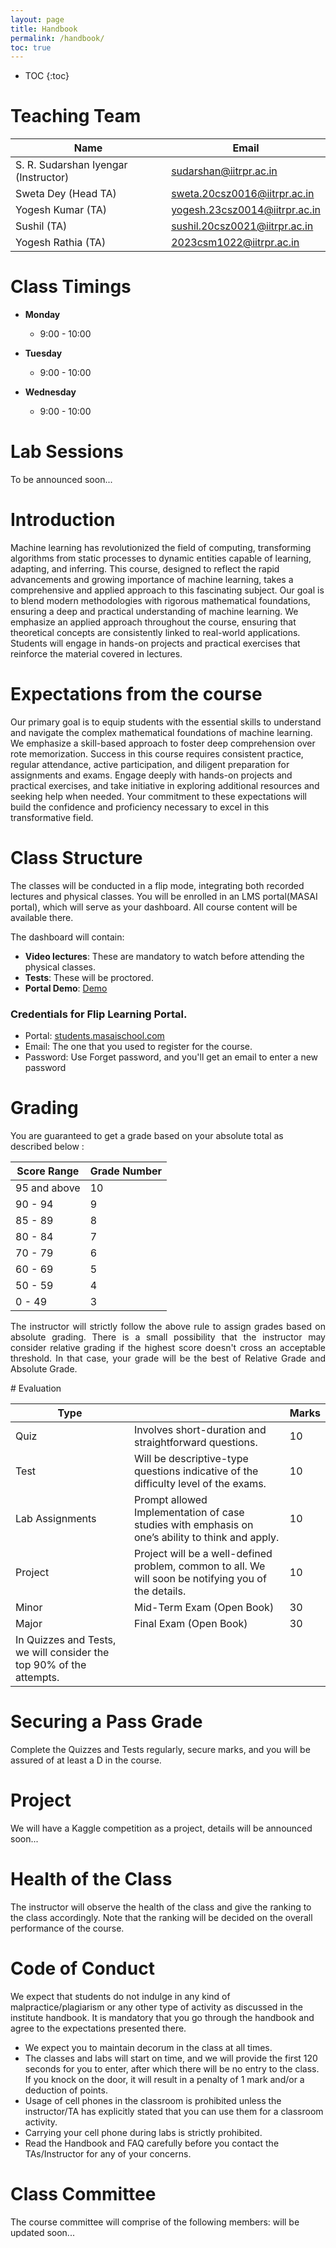 ```yaml
---
layout: page
title: Handbook 
permalink: /handbook/
toc: true
---
```


* TOC
{:toc}


# Teaching Team

| Name                      | Email                     |
| -------------------------| -------------------------|
| S. R. Sudarshan Iyengar (Instructor)  | sudarshan@iitrpr.ac.in    |
| Sweta Dey (Head TA)  | sweta.20csz0016@iitrpr.ac.in    |
| Yogesh Kumar (TA)  | yogesh.23csz0014@iitrpr.ac.in    |
| Sushil (TA)  | sushil.20csz0021@iitrpr.ac.in    |
| Yogesh Rathia (TA)  | 2023csm1022@iitrpr.ac.in    |



# Class Timings

- **Monday**
  - 9:00 - 10:00

- **Tuesday**
  - 9:00 - 10:00

- **Wednesday**
  - 9:00 - 10:00

# Lab Sessions

To be announced soon...


# Introduction

<p style="text-align: justify;">

Machine learning has revolutionized the field of computing, transforming algorithms from static processes to dynamic entities capable of learning, adapting, and inferring. This course, designed to reflect the rapid advancements and growing importance of machine learning, takes a comprehensive and applied approach to this fascinating subject. Our goal is to blend modern methodologies with rigorous mathematical foundations, ensuring a deep and practical understanding of machine learning. We emphasize an applied approach throughout the course, ensuring that theoretical concepts are consistently linked to real-world applications. Students will engage in hands-on projects and practical exercises that reinforce the material covered in lectures.

</p>

# Expectations from the course

<p style="text-align: justify;">

Our primary goal is to equip students with the essential skills to understand and navigate the complex mathematical foundations of machine learning. We emphasize a skill-based approach to foster deep comprehension over rote memorization. Success in this course requires consistent practice, regular attendance, active participation, and diligent preparation for assignments and exams. Engage deeply with hands-on projects and practical exercises, and take initiative in exploring additional resources and seeking help when needed. Your commitment to these expectations will build the confidence and proficiency necessary to excel in this transformative field.
</p>


# Class Structure

The classes will be conducted in a flip mode, integrating both recorded lectures and physical classes. You will be enrolled in an LMS portal(MASAI portal), which will serve as your dashboard. All course content will be available there.

The dashboard will contain:

- **Video lectures**: These are mandatory to watch before attending the physical classes.
- **Tests**: These will be proctored.
- **Portal Demo**: [Demo](https://drive.google.com/file/d/1uxy1N2aWXIPG7l7Imbu9MWbV5MfFf6cw/view?usp=sharing)


### Credentials for Flip Learning Portal. 
- Portal: [students.masaischool.com](https://students.masaischool.com/)
- Email: The one that you used to register for the course.
- Password: Use Forget password, and you'll get an email to enter a new password


# Grading

You are guaranteed to get a grade based on your absolute total as described below :

| Score Range  | Grade Number |
|--------------|--------------|
| 95 and above | 10           |
| 90 - 94      | 9            |
| 85 - 89      | 8            |
| 80 - 84      | 7            |
| 70 - 79      | 6            |
| 60 - 69      | 5            |
| 50 - 59      | 4            |
|  0 - 49      | 3            |

<p style="text-align: justify;">
The instructor will strictly follow the above rule to assign grades based on absolute grading. There is a small possibility that the instructor may consider relative grading if the highest score doesn't cross an acceptable threshold. In that case, your grade will be the best of Relative Grade and Absolute Grade. 
</p>
# Evaluation


| Type |  |Marks|
|--|--|--|
|Quiz|Involves short-duration and straightforward questions. |10|
|Test|Will be descriptive-type questions indicative of the difficulty level of the exams. |10|
|Lab Assignments|Prompt allowed Implementation of case studies with emphasis on one’s ability to think and apply.|10|
|Project|Project will be a well-defined problem, common to all. We will soon be notifying you of the details. |10|
|Minor| Mid-Term Exam (Open Book)|30|
|Major|Final Exam (Open Book)|30|
|In Quizzes and Tests, we will consider the top 90% of the attempts. |||


# Securing a Pass Grade

Complete the Quizzes and Tests regularly, secure marks, and you will be assured of at least a D in the course.


# Project

We will have a Kaggle competition as a project, details will be announced soon...


# Health of the Class
The instructor will observe the health of the class and give the ranking to the class accordingly. Note that the ranking will be decided on the overall performance of the course.



# Code of Conduct
We expect that students do not indulge in any kind of malpractice/plagiarism or any other type of activity as discussed in the institute handbook. It is mandatory that you go through the handbook and agree to the expectations presented there.

- We expect you to maintain decorum in the class at all times.
- The classes and labs will start on time, and we will provide the first 120 seconds for you to enter, after which there will be no entry to the class. If you knock on the door, it will result in a penalty of 1 mark and/or a deduction of points.
- Usage of cell phones in the classroom is prohibited unless the instructor/TA has explicitly stated that you can use them for a classroom activity.
- Carrying your cell phone during labs is strictly prohibited.
- Read the Handbook and FAQ carefully before you contact the TAs/Instructor for any of your concerns.


# Class Committee

The course committee will comprise of the following members:
will be updated soon...

<!--
| Name            | Email                          |
|-----------------|--------------------------------|
| Navneet (Chair) | 2023csb1137@iitrpr.ac.in       |
| Dhruv Yadav     | 2023csb1118@iitrpr.ac.in       |
| Sumit Singh     | 2023csb1166@iitrpr.ac.in       |
| Gitansh Bansal  | 2023mcb1294@iitrpr.ac.in       |
| Bhavika Sharma  | 2023mcb1290@iitrpr.ac.in       |
| Hartik Arora    | 2022csb1314@iitrpr.ac.in       |
-->

